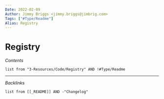 ```yaml
---
Date: 2022-02-09
Author: Jimmy Briggs <jimmy.briggs@jimbrig.com>
Tags: ["#Type/Readme"]
Alias: Registry
---
```


# Registry

*Contents*

```dataview
list from "3-Resources/Code/Registry" AND !#Type/Readme
```

***

*Backlinks*

```dataview
list from [[_README]] AND -"Changelog"
```